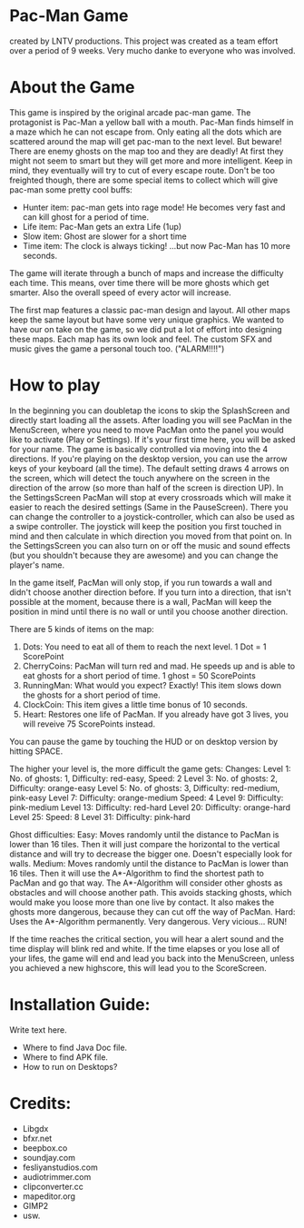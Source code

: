 # Pac-Man Game
 created by LNTV productions.
 This project was created as a team effort over a period of 9 weeks.
 Very mucho danke to everyone who was involved.

 # About the Game

 This game is inspired by the original arcade pac-man game.
 The protagonist is Pac-Man a yellow ball with a mouth. Pac-Man finds himself in a maze which he can not escape from.
 Only eating all the dots which are scattered around the map will get pac-man to the next level. 
 But beware! There are enemy ghosts on the map too and they are deadly! At first they might not seem to smart but they will get more and more intelligent.
 Keep in mind, they eventually will try to cut of every escape route.
 Don't be too freighted though, there are some special items to collect which will give pac-man some pretty cool buffs:
 - Hunter item: pac-man gets into rage mode! He becomes very fast and can kill ghost for a period of time.
 - Life item: Pac-Man gets an extra Life (1up)
 - Slow item: Ghost are slower for a short time
 - Time item: The clock is always ticking! ...but now Pac-Man has 10 more seconds.
 
 The game will iterate through a bunch of maps and increase the difficulty each time. 
 This means, over time there will be more ghosts which get smarter. 
 Also the overall speed of every actor will increase. 
 
 The first map features a classic pac-man design and layout. All other maps keep the same layout but have some very unique graphics. 
 We wanted to have our on take on the game, so we did put a lot of effort into designing these maps. Each map has its own look and feel.
 The custom SFX and music gives the game a personal touch too. ("ALARM!!!!")
 
 
 # How to play
 
 In the beginning you can doubletap the icons to skip the SplashScreen and directly start loading all the assets.
 After loading you will see PacMan in the MenuScreen, where you need to move PacMan onto the panel you would like to activate (Play or Settings).
 If it's your first time here, you will be asked for your name.
 The game is basically controlled via moving into the 4 directions.
 If you're playing on the desktop version, you can use the arrow keys of your keyboard (all the time).
 The default setting draws 4 arrows on the screen, which will detect the touch anywhere on the screen in the direction of the arrow
 (so more than half of the screen is direction UP).
 In the SettingsScreen PacMan will stop at every crossroads which will make it easier to reach the desired settings (Same in the PauseScreen).
 There you can change the controller to a joystick-controller, which can also be used as a swipe controller.
 The joystick will keep the position you first touched in mind and then calculate in which direction you moved from that point on.
 In the SettingsScreen you can also turn on or off the music and sound effects (but you shouldn't because they are awesome) and you can change the player's name.
 
 In the game itself, PacMan will only stop, if you run towards a wall and didn't choose another direction before.
 If you turn into a direction, that isn't possible at the moment, because there is a wall, PacMan will keep the position in mind until there is no wall or until you
 choose another direction.
 
 There are 5 kinds of items on the map:
 1. Dots: You need to eat all of them to reach the next level. 1 Dot = 1 ScorePoint
 2. CherryCoins: PacMan will turn red and mad. He speeds up and is able to eat ghosts for a short period of time. 1 ghost = 50 ScorePoints
 3. RunningMan: What would you expect? Exactly! This item slows down the ghosts for a short period of time.
 4. ClockCoin: This item gives a little time bonus of 10 seconds.
 5. Heart: Restores one life of PacMan. If you already have got 3 lives, you will reveive 75 ScorePoints instead.
 
 You can pause the game by touching the HUD or on desktop version by hitting SPACE.
 
 The higher your level is, the more difficult the game gets:
 Changes:
 Level 1: No. of ghosts: 1, Difficulty: red-easy, Speed: 2
 Level 3: No. of ghosts: 2, Difficulty: orange-easy
 Level 5: No. of ghosts: 3, Difficulty: red-medium, pink-easy
 Level 7: Difficulty: orange-medium Speed: 4
 Level 9: Difficulty: pink-medium
 Level 13: Difficulty: red-hard
 Level 20: Difficulty: orange-hard
 Level 25: Speed: 8
 Level 31: Difficulty: pink-hard
 
 Ghost difficulties:
 Easy: Moves randomly until the distance to PacMan is lower than 16 tiles. Then it will just compare the horizontal to the vertical distance and will try to decrease the bigger one.
 Doesn't especially look for walls.
 Medium: Moves randomly until the distance to PacMan is lower than 16 tiles. Then it will use the A*-Algorithm to find the shortest path to PacMan and go that way.
 The A*-Algorithm will consider other ghosts as obstacles and will choose another path. This avoids stacking ghosts, which would make you loose more than one live by contact.
 It also makes the ghosts more dangerous, because they can cut off the way of PacMan.
 Hard: Uses the A*-Algorithm permanently. Very dangerous. Very vicious... RUN!
 
 If the time reaches the critical section, you will hear a alert sound and the time display will blink red and white.
 If the time elapses or you lose all of your lifes, the game will end and lead you back into the MenuScreen, unless you achieved a new highscore, this will lead you to the ScoreScreen.

 # Installation Guide:

 Write text here. 
 - Where to find Java Doc file.
 - Where to find APK file.
 - How to run on Desktops?
 
 # Credits:
 - Libgdx
 - bfxr.net
 - beepbox.co
 - soundjay.com
 - fesliyanstudios.com
 - audiotrimmer.com
 - clipconverter.cc
 - mapeditor.org
 - GIMP2
 - usw.
 
